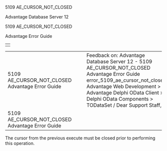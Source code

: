 5109 AE\_CURSOR\_NOT\_CLOSED




Advantage Database Server 12  

5109 AE\_CURSOR\_NOT\_CLOSED

Advantage Error Guide

|  |
| --- |
|  |

|  |  |  |  |  |
| --- | --- | --- | --- | --- |
| 5109 AE\_CURSOR\_NOT\_CLOSED  Advantage Error Guide |  |  | Feedback on: Advantage Database Server 12 - 5109 AE\_CURSOR\_NOT\_CLOSED Advantage Error Guide error\_5109\_ae\_cursor\_not\_closed Advantage Web Development > Advantage Delphi OData Client > Delphi OData Components > TODataSet / Dear Support Staff, |  |
| 5109 AE\_CURSOR\_NOT\_CLOSED  Advantage Error Guide |  |  |  |  |

The cursor from the previous execute must be closed prior to performing this operation.